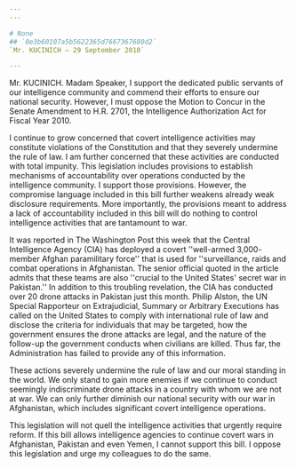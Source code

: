 ```yaml
---
---

# None
## `0e3b60107a5b5622365d7667367680d2`
`Mr. KUCINICH — 29 September 2010`

---
```



Mr. KUCINICH. Madam Speaker, I support the dedicated public servants 
of our intelligence community and commend their efforts to ensure our 
national security. However, I must oppose the Motion to Concur in the 
Senate Amendment to H.R. 2701, the Intelligence Authorization Act for 
Fiscal Year 2010.

I continue to grow concerned that covert intelligence activities may 
constitute violations of the Constitution and that they severely 
undermine the rule of law. I am further concerned that these activities 
are conducted with total impunity. This legislation includes provisions 
to establish mechanisms of accountability over operations conducted by 
the intelligence community. I support those provisions. However, the 
compromise language included in this bill further weakens already weak 
disclosure requirements. More importantly, the provisions meant to 
address a lack of accountability included in this bill will do nothing 
to control intelligence activities that are tantamount to war.

It was reported in The Washington Post this week that the Central 
Intelligence Agency (CIA) has deployed a covert ''well-armed 3,000-
member Afghan paramilitary force'' that is used for ''surveillance, 
raids and combat operations in Afghanistan. The senior official quoted 
in the article admits that these teams are also ''crucial to the United 
States' secret war in Pakistan.'' In addition to this troubling 
revelation, the CIA has conducted over 20 drone attacks in Pakistan 
just this month. Philip Alston, the UN Special Rapporteur on 
Extrajudicial, Summary or Arbitrary Executions has called on the United 
States to comply with international rule of law and disclose the 
criteria for individuals that may be targeted, how the government 
ensures the drone attacks are legal, and the nature of the follow-up 
the government conducts when civilians are killed. Thus far, the 
Administration has failed to provide any of this information.

These actions severely undermine the rule of law and our moral 
standing in the world. We only stand to gain more enemies if we 
continue to conduct seemingly indiscriminate drone attacks in a country 
with whom we are not at war. We can only further diminish our national 
security with our war in Afghanistan, which includes significant covert 
intelligence operations.

This legislation will not quell the intelligence activities that 
urgently require reform. If this bill allows intelligence agencies to 
continue covert wars in Afghanistan, Pakistan and even Yemen, I cannot 
support this bill. I oppose this legislation and urge my colleagues to 
do the same.